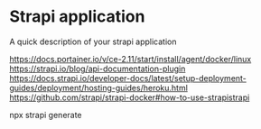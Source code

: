 # Strapi application

A quick description of your strapi application

https://docs.portainer.io/v/ce-2.11/start/install/agent/docker/linux
https://strapi.io/blog/api-documentation-plugin
https://docs.strapi.io/developer-docs/latest/setup-deployment-guides/deployment/hosting-guides/heroku.html
https://github.com/strapi/strapi-docker#how-to-use-strapistrapi

npx strapi generate